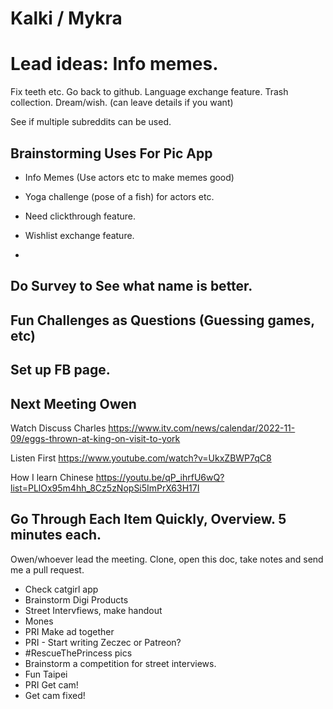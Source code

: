 # Kalki / Mykra 

# Lead ideas: Info memes.
 Fix teeth etc. Go back to github. Language exchange feature. Trash collection.  Dream/wish. (can leave details if you want) 
 
 See if multiple subreddits can be used. 
 
 
## Brainstorming Uses For Pic App

- Info Memes (Use actors etc to make memes good)
- Yoga challenge (pose of a fish) for actors etc. 
- Need clickthrough feature.
- Wishlist exchange feature. 

- 

## Do Survey to See what name is better.

## Fun Challenges as Questions (Guessing games, etc)

## Set up FB page. 

## Next Meeting Owen

Watch Discuss Charles
https://www.itv.com/news/calendar/2022-11-09/eggs-thrown-at-king-on-visit-to-york

Listen First
https://www.youtube.com/watch?v=UkxZBWP7qC8

How I learn Chinese
https://youtu.be/qP_ihrfU6wQ?list=PLlOx95m4hh_8Cz5zNopSi5ImPrX63H17I

## Go Through Each Item Quickly, Overview. 5 minutes each. 

Owen/whoever lead the meeting. Clone, open this doc, take notes and send me a pull request. 

- Check catgirl app
- Brainstorm Digi Products
- Street Intervfiews, make handout
- Mones
- PRI Make ad together
- PRI - Start writing Zeczec or Patreon?
- #RescueThePrincess pics
- Brainstorm a competition for street interviews. 
- Fun Taipei
- PRI Get cam!
- Get cam fixed!
